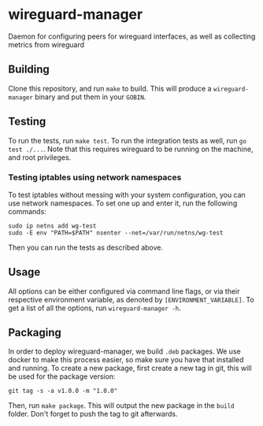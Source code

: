 # wireguard-manager

Daemon for configuring peers for wireguard interfaces, as well as collecting metrics from wireguard

## Building

Clone this repository, and run `make` to build.
This will produce a `wireguard-manager` binary and put them in your `GOBIN`.

## Testing
To run the tests, run `make test`.
To run the integration tests as well, run `go test ./...`. Note that this requires wireguard to be running on the machine, and root privileges.

### Testing iptables using network namespaces
To test iptables without messing with your system configuration, you can use network namespaces.
To set one up and enter it, run the following commands:

```
sudo ip netns add wg-test
sudo -E env "PATH=$PATH" nsenter --net=/var/run/netns/wg-test
```

Then you can run the tests as described above.

## Usage
All options can be either configured via command line flags, or via their respective environment variable, as denoted by `[ENVIRONMENT_VARIABLE]`.
To get a list of all the options, run `wireguard-manager -h`.

## Packaging
In order to deploy wireguard-manager, we build `.deb` packages. We use docker to make this process easier, so make sure you have that installed and running.
To create a new package, first create a new tag in git, this will be used for the package version:
```
git tag -s -a v1.0.0 -m "1.0.0"
```
Then, run `make package`. This will output the new package in the `build` folder.
Don't forget to push the tag to git afterwards.
